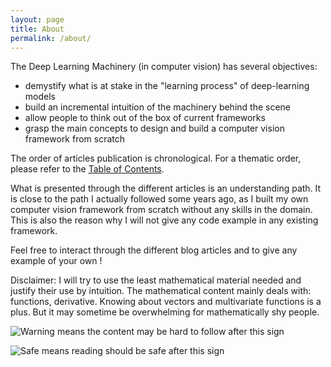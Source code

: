 ```yaml
---
layout: page
title: About
permalink: /about/
---
```


The Deep Learning Machinery (in computer vision) has several objectives: 
- demystify what is at stake in the "learning process" of deep-learning models
- build an incremental intuition of the machinery behind the scene
- allow people to think out of the box of current frameworks
- grasp the main concepts to design and build a computer vision framework from scratch

The order of articles publication is chronological. 
For a thematic order, please refer to the [Table of Contents](/table_of_contents/).

What is presented through the different articles is an understanding path. 
It is close to the path I actually followed some years ago, as I built my own computer vision 
framework from scratch without any skills in the domain. This is also the reason why I will not 
give any code example in any existing framework.

Feel free to interact through the different blog articles and to give any example of your own !

Disclaimer: I will try to use the least mathematical material needed and justify their use by intuition. 
The mathematical content mainly deals with: functions, derivative. 
Knowing about vectors and multivariate functions is a plus.
But it may sometime be overwhelming for mathematically shy people. 

![Warning](/_assets/images/maths/warning.png) means the content may be hard to follow after this sign

![Safe](/_assets/images/maths/safe.png) means reading should be safe after this sign
